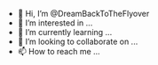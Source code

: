 - 👋 Hi, I’m @DreamBackToTheFlyover
- 👀 I’m interested in ...
- 🌱 I’m currently learning ...
- 💞️ I’m looking to collaborate on ...
- 📫 How to reach me ...

<!---
DreamBackToTheFlyover/DreamBackToTheFlyover is a ✨ special ✨ repository because its `README.md` (this file) appears on your GitHub profile.
You can click the Preview link to take a look at your changes.
--->
